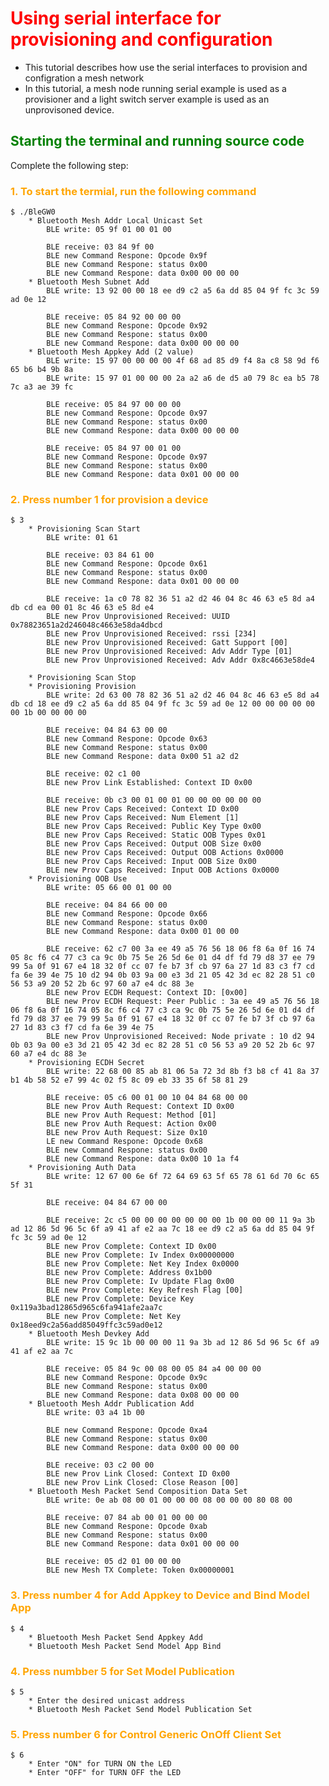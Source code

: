 <style>H1{color:Red;}</style>
<style>H2{color:Green;}</style>
<style>H3{color:Orange;}</style>
<style>H4{color:yellow;}</style>

# Using serial interface for provisioning and configuration

* This tutorial describes how use the serial interfaces to provision and configration a mesh network
* In this tutorial, a mesh node running serial example is used as a provisioner and a light switch server example is used as an unprovisoned device.

## Starting the terminal and running source code

Complete the following step:

### 1. To start the termial, run the following command
    $ ./BleGW0
        * Bluetooth Mesh Addr Local Unicast Set
            BLE write: 05 9f 01 00 01 00

            BLE receive: 03 84 9f 00 
            BLE new Command Respone: Opcode 0x9f
            BLE new Command Respone: status 0x00
            BLE new Command Respone: data 0x00 00 00 00
        * Bluetooth Mesh Subnet Add
            BLE write: 13 92 00 00 18 ee d9 c2 a5 6a dd 85 04 9f fc 3c 59 ad 0e 12

            BLE receive: 05 84 92 00 00 00
            BLE new Command Respone: Opcode 0x92
            BLE new Command Respone: status 0x00
            BLE new Command Respone: data 0x00 00 00 00
        * Bluetooth Mesh Appkey Add (2 value)
            BLE write: 15 97 00 00 00 00 4f 68 ad 85 d9 f4 8a c8 58 9d f6 65 b6 b4 9b 8a
            BLE write: 15 97 01 00 00 00 2a a2 a6 de d5 a0 79 8c ea b5 78 7c a3 ae 39 fc

            BLE receive: 05 84 97 00 00 00
            BLE new Command Respone: Opcode 0x97
            BLE new Command Respone: status 0x00
            BLE new Command Respone: data 0x00 00 00 00

            BLE receive: 05 84 97 00 01 00
            BLE new Command Respone: Opcode 0x97
            BLE new Command Respone: status 0x00
            BLE new Command Respone: data 0x01 00 00 00

### 2. Press number 1 for provision a device
    $ 3
        * Provisioning Scan Start
            BLE write: 01 61

            BLE receive: 03 84 61 00
            BLE new Command Respone: Opcode 0x61
            BLE new Command Respone: status 0x00
            BLE new Command Respone: data 0x01 00 00 00

            BLE receive: 1a c0 78 82 36 51 a2 d2 46 04 8c 46 63 e5 8d a4 db cd ea 00 01 8c 46 63 e5 8d e4
            BLE new Prov Unprovisioned Received: UUID 0x78823651a2d246048c4663e58da4dbcd
            BLE new Prov Unprovisioned Received: rssi [234]
            BLE new Prov Unprovisioned Received: Gatt Support [00]
            BLE new Prov Unprovisioned Received: Adv Addr Type [01]
            BLE new Prov Unprovisioned Received: Adv Addr 0x8c4663e58de4    

        * Provisioning Scan Stop
        * Provisioning Provision
            BLE write: 2d 63 00 78 82 36 51 a2 d2 46 04 8c 46 63 e5 8d a4 db cd 18 ee d9 c2 a5 6a dd 85 04 9f fc 3c 59 ad 0e 12 00 00 00 00 00 00 1b 00 00 00 00

            BLE receive: 04 84 63 00 00
            BLE new Command Respone: Opcode 0x63
            BLE new Command Respone: status 0x00
            BLE new Command Respone: data 0x00 51 a2 d2

            BLE receive: 02 c1 00 
            BLE new Prov Link Established: Context ID 0x00

            BLE receive: 0b c3 00 01 00 01 00 00 00 00 00 00
            BLE new Prov Caps Received: Context ID 0x00
            BLE new Prov Caps Received: Num Element [1]
            BLE new Prov Caps Received: Public Key Type 0x00
            BLE new Prov Caps Received: Static OOB Types 0x01
            BLE new Prov Caps Received: Output OOB Size 0x00
            BLE new Prov Caps Received: Output OOB Actions 0x0000
            BLE new Prov Caps Received: Input OOB Size 0x00
            BLE new Prov Caps Received: Input OOB Actions 0x0000
        * Provisioning OOB Use
            BLE write: 05 66 00 01 00 00 

            BLE receive: 04 84 66 00 00
            BLE new Command Respone: Opcode 0x66
            BLE new Command Respone: status 0x00
            BLE new Command Respone: data 0x00 01 00 00

            BLE receive: 62 c7 00 3a ee 49 a5 76 56 18 06 f8 6a 0f 16 74 05 8c f6 c4 77 c3 ca 9c 0b 75 5e 26 5d 6e 01 d4 df fd 79 d8 37 ee 79 99 5a 0f 91 67 e4 18 32 0f cc 07 fe b7 3f cb 97 6a 27 1d 83 c3 f7 cd fa 6e 39 4e 75 10 d2 94 0b 03 9a 00 e3 3d 21 05 42 3d ec 82 28 51 c0 56 53 a9 20 52 2b 6c 97 60 a7 e4 dc 88 3e
            BLE new Prov ECDH Request: Context ID: [0x00]
            BLE new Prov ECDH Request: Peer Public : 3a ee 49 a5 76 56 18 06 f8 6a 0f 16 74 05 8c f6 c4 77 c3 ca 9c 0b 75 5e 26 5d 6e 01 d4 df fd 79 d8 37 ee 79 99 5a 0f 91 67 e4 18 32 0f cc 07 fe b7 3f cb 97 6a 27 1d 83 c3 f7 cd fa 6e 39 4e 75
            BLE new Prov Unprovisioned Received: Node private : 10 d2 94 0b 03 9a 00 e3 3d 21 05 42 3d ec 82 28 51 c0 56 53 a9 20 52 2b 6c 97 60 a7 e4 dc 88 3e
        * Provisioning ECDH Secret
            BLE write: 22 68 00 85 ab 81 06 5a 72 3d 8b f3 b8 cf 41 8a 37 b1 4b 58 52 e7 99 4c 02 f5 8c 09 eb 33 35 6f 58 81 29

            BLE receive: 05 c6 00 01 00 10 04 84 68 00 00
            BLE new Prov Auth Request: Context ID 0x00
            BLE new Prov Auth Request: Method [01]
            BLE new Prov Auth Request: Action 0x00
            BLE new Prov Auth Request: Size 0x10
            LE new Command Respone: Opcode 0x68
            BLE new Command Respone: status 0x00
            BLE new Command Respone: data 0x00 10 1a f4
        * Provisioning Auth Data
            BLE write: 12 67 00 6e 6f 72 64 69 63 5f 65 78 61 6d 70 6c 65 5f 31

            BLE receive: 04 84 67 00 00

            BLE receive: 2c c5 00 00 00 00 00 00 00 1b 00 00 00 11 9a 3b ad 12 86 5d 96 5c 6f a9 41 af e2 aa 7c 18 ee d9 c2 a5 6a dd 85 04 9f fc 3c 59 ad 0e 12
            BLE new Prov Complete: Context ID 0x00
            BLE new Prov Complete: Iv Index 0x00000000
            BLE new Prov Complete: Net Key Index 0x0000
            BLE new Prov Complete: Address 0x1b00   
            BLE new Prov Complete: Iv Update Flag 0x00
            BLE new Prov Complete: Key Refresh Flag [00]
            BLE new Prov Complete: Device Key 0x119a3bad12865d965c6fa941afe2aa7c
            BLE new Prov Complete: Net Key 0x18eed9c2a56add85049ffc3c59ad0e12
        * Bluetooth Mesh Devkey Add
            BLE write: 15 9c 1b 00 00 00 11 9a 3b ad 12 86 5d 96 5c 6f a9 41 af e2 aa 7c

            BLE receive: 05 84 9c 00 08 00 05 84 a4 00 00 00
            BLE new Command Respone: Opcode 0x9c
            BLE new Command Respone: status 0x00
            BLE new Command Respone: data 0x08 00 00 00
        * Bluetooth Mesh Addr Publication Add
            BLE write: 03 a4 1b 00

            BLE new Command Respone: Opcode 0xa4
            BLE new Command Respone: status 0x00
            BLE new Command Respone: data 0x00 00 00 00

            BLE receive: 03 c2 00 00
            BLE new Prov Link Closed: Context ID 0x00
            BLE new Prov Link Closed: Close Reason [00]
        * Bluetooth Mesh Packet Send Composition Data Set
            BLE write: 0e ab 08 00 01 00 00 00 08 00 00 00 80 08 00

            BLE receive: 07 84 ab 00 01 00 00 00
            BLE new Command Respone: Opcode 0xab
            BLE new Command Respone: status 0x00
            BLE new Command Respone: data 0x01 00 00 00

            BLE receive: 05 d2 01 00 00 00
            BLE new Mesh TX Complete: Token 0x00000001
            
### 3. Press number 4 for Add Appkey to Device and Bind Model App
    $ 4
        * Bluetooth Mesh Packet Send Appkey Add
        * Bluetooth Mesh Packet Send Model App Bind
### 4. Press numbber 5 for Set Model Publication 
    $ 5
        * Enter the desired unicast address
        * Bluetooth Mesh Packet Send Model Publication Set
### 5. Press number 6 for Control Generic OnOff Client Set
    $ 6
        * Enter "ON" for TURN ON the LED
        * Enter "OFF" for TURN OFF the LED

